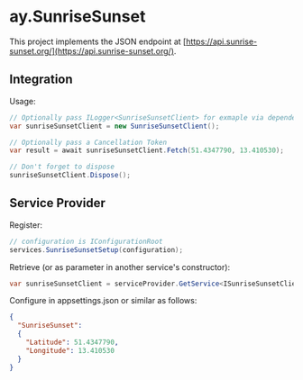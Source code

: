 # ay.SunriseSunset

This project implements the JSON endpoint at [https://api.sunrise-sunset.org/](https://api.sunrise-sunset.org/).

## Integration

Usage:

```csharp
// Optionally pass ILogger<SunriseSunsetClient> for exmaple via dependency injection
var sunriseSunsetClient = new SunriseSunsetClient();

// Optionally pass a Cancellation Token
var result = await sunriseSunsetClient.Fetch(51.4347790, 13.410530);

// Don't forget to dispose
sunriseSunsetClient.Dispose();
```

## Service Provider

Register:

```csharp
// configuration is IConfigurationRoot
services.SunriseSunsetSetup(configuration);

```

Retrieve (or as parameter in another service's constructor):

```csharp
var sunriseSunsetClient = serviceProvider.GetService<ISunriseSunsetClient>();
```

Configure in appsettings.json or similar as follows:
```json lines
{
  "SunriseSunset":
  {
    "Latitude": 51.4347790,
    "Longitude": 13.410530    
  }
}
```
